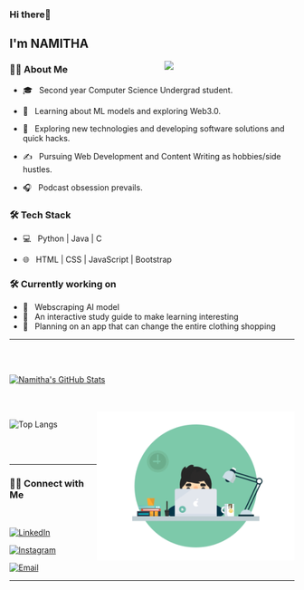 ### Hi there👋 <h2> I'm NAMITHA</h2>

<img align='right' src="https://media.giphy.com/media/M9gbBd9nbDrOTu1Mqx/giphy.gif" width="230">

<h3> 👩🏽 About Me </h3>


- 🎓 &nbsp; Second year Computer Science Undergrad student.

- 🌱 &nbsp; Learning about ML models and exploring Web3.0.

- 🤔 &nbsp; Exploring new technologies and developing software solutions and quick hacks.

- ✍️ &nbsp; Pursuing Web Development and Content Writing as hobbies/side hustles.

- 🎧 &nbsp; Podcast obsession prevails.




<h3>🛠 Tech Stack</h3>

- 💻 &nbsp; Python | Java | C 

- 🌐 &nbsp; HTML | CSS | JavaScript | Bootstrap 



<h3>🛠 Currently working on</h3>

- 🔧 &nbsp; Webscraping AI model
- 🔧 &nbsp; An interactive study guide to make learning interesting
- 🔧 &nbsp; Planning on an app that can change the entire clothing shopping 

<hr>



<br/><br/>

[![Namitha's GitHub Stats](https://github-readme-stats.vercel.app/api?username=Namitha-S-11465&show_icons=true)](https://github.com/Namitha-S-11465)

<br/>

<br/>

<img src="https://github.com/nirala69/nirala69/blob/master/70804f7e25b11f29db904f2fa7b4cd9d.gif" width="350" align='right'>

![Top Langs](https://github-readme-stats.vercel.app/api/top-langs/?username=Namitha-S-11465&show_icons=true)

<br><br>



<hr>



<h3> 🤝🏻 Connect with Me </h3>

<br>



<p align="center">


<a href="https://www.linkedin.com/in/namitha-s-734664252/"><img alt="LinkedIn" src="https://img.shields.io/badge/LinkedIn-Namitha%20S-blue?style=flat-square&logo=linkedin"></a>

<a href="https://instagram.com/namitha_._s?igshid=OTk0YzhjMDVlZA=="><img alt="Instagram" src="https://img.shields.io/badge/Instagram-namitha_._s-black?style=flat-square&logo=instagram"></a>

<a href="mailto:namigowri2006@gmail.com"><img alt="Email" src="https://img.shields.io/badge/Email-namigowri2006@gmail.com-blue?style=flat-square&logo=gmail"></a>

</p>



<hr>


